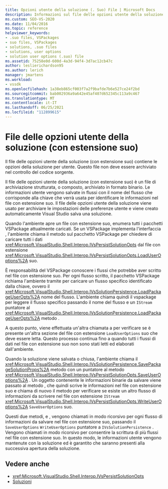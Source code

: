 ```yaml
---
title: Opzioni utente della soluzione (. Suo) File | Microsoft Docs
description: Informazioni sul file delle opzioni utente della soluzione (con estensione suo), che contiene le opzioni della soluzione per utente in un file di archiviazione strutturata archiviato in formato binario.
ms.custom: SEO-VS-2020
ms.date: 11/04/2016
ms.topic: reference
helpviewer_keywords:
- .suo files, VSPackages
- suo files, VSPackages
- solutions, .suo files
- solutions, user options
- solution user options (.suo) file
ms.assetid: 75258e0d-600d-4a3d-94f4-3d7ac12cb47c
author: leslierichardson95
ms.author: lerich
manager: jmartens
ms.workload:
- vssdk
ms.openlocfilehash: 1a38eb865cf003f7a2f9bafde7b6e527ce24f2bd
ms.sourcegitcommit: bab002936a9a642e45af407d652345c113a9c467
ms.translationtype: MT
ms.contentlocale: it-IT
ms.lasthandoff: 06/25/2021
ms.locfileid: "112899615"
---
```

# <a name="solution-user-options-suo-file"></a>File delle opzioni utente della soluzione (con estensione suo)
Il file delle opzioni utente della soluzione (con estensione suo) contiene le opzioni della soluzione per utente. Questo file non deve essere archiviato nel controllo del codice sorgente.

 Il file delle opzioni utente della soluzione (con estensione suo) è un file di archiviazione strutturata, o composto, archiviato in formato binario. Le informazioni utente vengono salvate in flussi con il nome del flusso che corrisponde alla chiave che verrà usata per identificare le informazioni nel file con estensione suo. Il file delle opzioni utente della soluzione viene usato per archiviare le impostazioni delle preferenze utente e viene creato automaticamente Visual Studio salva una soluzione.

 Quando l'ambiente apre un file con estensione suo, enumera tutti i pacchetti VSPackage attualmente caricati. Se un VSPackage implementa l'interfaccia , l'ambiente chiama il metodo sul pacchetto VSPackage per chiedere di caricare tutti i dati <xref:Microsoft.VisualStudio.Shell.Interop.IVsPersistSolutionOpts> dal file con estensione <xref:Microsoft.VisualStudio.Shell.Interop.IVsPersistSolutionOpts.LoadUserOptions%2A> suo.

 È responsabilità del VSPackage conoscere i flussi che potrebbe aver scritto nel file con estensione suo. Per ogni flusso scritto, il pacchetto VSPackage richiama l'ambiente tramite per caricare un flusso specifico identificato dalla chiave, ovvero il <xref:Microsoft.VisualStudio.Shell.Interop.IVsSolutionPersistence.LoadPackageUserOpts%2A> nome del flusso. L'ambiente chiama quindi il vspackage per leggere il flusso specifico passando il nome del flusso e un `IStream` puntatore al <xref:Microsoft.VisualStudio.Shell.Interop.IVsSolutionPersistence.LoadPackageUserOpts%2A> metodo .

 A questo punto, viene effettuata un'altra chiamata a per verificare se è presente un'altra sezione del file con estensione `LoadUserOptions` suo che deve essere letta. Questo processo continua fino a quando tutti i flussi di dati nel file con estensione suo non sono stati letti ed elaborati dall'ambiente.

 Quando la soluzione viene salvata o chiusa, l'ambiente chiama il <xref:Microsoft.VisualStudio.Shell.Interop.IVsSolutionPersistence.SavePackageSolutionProps%2A> metodo con un puntatore al metodo <xref:Microsoft.VisualStudio.Shell.Interop.IVsPersistSolutionOpts.SaveUserOptions%2A> . Un oggetto contenente le informazioni binarie da salvare viene passato al metodo , che quindi scrive le informazioni nel file con estensione suo e chiama di nuovo il metodo per verificare se esiste un altro flusso di informazioni da scrivere nel file con estensione `IStream` <xref:Microsoft.VisualStudio.Shell.Interop.IVsPersistSolutionOpts.WriteUserOptions%2A> `SaveUserOptions` suo.

 Questi due metodi, e , vengono chiamati in modo ricorsivo per ogni flusso di informazioni da salvare nel file con estensione suo, passando il `SaveUserOptions` `WriteUserOptions` puntatore a `IVsSolutionPersistence` . Vengono chiamati in modo ricorsivo per consentire la scrittura di più flussi nel file con estensione suo. In questo modo, le informazioni utente vengono mantenute con la soluzione ed è garantito che saranno presenti alla successiva apertura della soluzione.

## <a name="see-also"></a>Vedere anche
- <xref:Microsoft.VisualStudio.Shell.Interop.IVsPersistSolutionOpts>
- [Soluzioni](../../extensibility/internals/solutions-overview.md)
